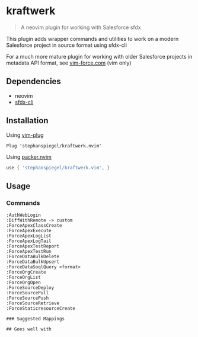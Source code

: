 # kraftwerk

> A neovim plugin for working with Salesforce sfdx

This plugin adds wrapper commands and utilities to work on a modern Salesforce project in source format using sfdx-cli

For a much more mature plugin for working with older Salesforce projects in metadata API format, see [vim-force.com](https://github.com/neowit/vim-force.com) (vim only)

## Dependencies

* neovim
* [sfdx-cli](https://developer.salesforce.com/tools/sfdxcli)

## Installation

Using [vim-plug](https://github.com/junegunn/vim-plug)

```viml
Plug 'stephanspiegel/kraftwerk.nvim'
```

Using [packer.nvim](https://github.com/wbthomason/packer.nvim)

```lua
use { 'stephanspiegel/kraftwerk.vim', }
```
## Usage

### Commands

```viml
:AuthWebLogin
:DiffWithRemote -> custom
:ForceApexClassCreate
:ForceApexExecute
:ForceApexLogList
:ForceApexLogTail
:ForceApexTestReport
:ForceApexTestRun
:ForceDataBulkDelete
:ForceDataBulkUpsert
:ForceDataSoqlQuery <format>
:ForceOrgCreate
:ForceOrgList
:ForceOrgOpen
:ForceSourceDeploy
:ForceSourcePull
:ForceSourcePush
:ForceSourceRetrieve
:ForceStaticresourceCreate

### Suggested Mappings

## Goes well with


